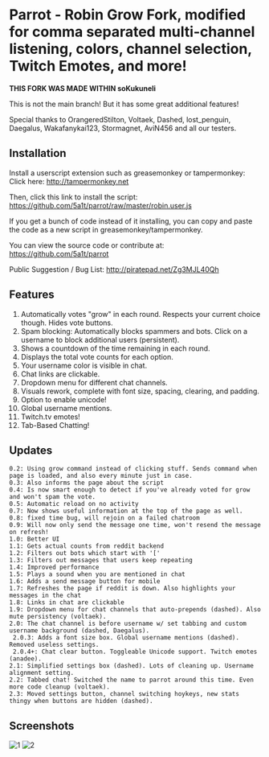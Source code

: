# Parrot - Robin Grow Fork, modified for comma separated multi-channel listening, colors, channel selection, Twitch Emotes, and more!

**THIS FORK WAS MADE WITHIN soKukuneli**

This is not the main branch! But it has some great additional features!

Special thanks to OrangeredStilton, Voltaek, Dashed, lost_penguin, Daegalus, Wakafanykai123, Stormagnet, AviN456 and all our testers.

## Installation
Install a userscript extension such as greasemonkey or tampermonkey:  
Click here: http://tampermonkey.net


Then, click this link to install the script:  
https://github.com/5a1t/parrot/raw/master/robin.user.js

If you get a bunch of code instead of it installing, you can copy and paste the code as a new script in greasemonkey/tampermonkey.

You can view the source code or contribute at:   
https://github.com/5a1t/parrot

Public Suggestion / Bug List:
http://piratepad.net/Zg3MJL40Qh

## Features
1. Automatically votes "grow" in each round. Respects your current choice though. Hides vote buttons.
2. Spam blocking: Automatically blocks spammers and bots. Click on a username to block additional users (persistent).
3. Shows a countdown of the time remaining in each round.
4. Displays the total vote counts for each option.
5. Your username color is visible in chat.
6. Chat links are clickable.
7. Dropdown menu for different chat channels.
8. Visuals rework, complete with font size, spacing, clearing, and padding.
9. Option to enable unicode!
10. Global username mentions.
11. Twitch.tv emotes!
12. Tab-Based Chatting!

## Updates

    0.2: Using grow command instead of clicking stuff. Sends command when page is loaded, and also every minute just in case.
    0.3: Also informs the page about the script
    0.4: Is now smart enough to detect if you've already voted for grow and won't spam the vote.
    0.5: Automatic reload on no activity
    0.7: Now shows useful information at the top of the page as well.
    0.8: fixed time bug, will rejoin on a failed chatroom
    0.9: Will now only send the message one time, won't resend the message on refresh!
    1.0: Better UI
    1.1: Gets actual counts from reddit backend
    1.2: Filters out bots which start with '['
    1.3: Filters out messages that users keep repeating
    1.4: Improved performance
    1.5: Plays a sound when you are mentioned in chat
    1.6: Adds a send message button for mobile
    1.7: Refreshes the page if reddit is down. Also highlights your messages in the chat
    1.8: Links in chat are clickable
    1.9: Dropdown menu for chat channels that auto-prepends (dashed). Also mute persistency (voltaek).
    2.0: The chat channel is before username w/ set tabbing and custom username background (dashed, Daegalus). 
     2.0.3: Adds a font size box. Global username mentions (dashed). Removed useless settings. 
     2.0.4+: Chat clear button. Toggleable Unicode support. Twitch emotes (anadee).
    2.1: Simplified settings box (dashed). Lots of cleaning up. Username alignment setting.
    2.2: Tabbed chat! Switched the name to parrot around this time. Even more code cleanup (voltaek).
    2.3: Moved settings button, channel switching hoykeys, new stats thingy when buttons are hidden (dashed). 

## Screenshots

![1](https://lambda.sx/HIx.png) ![2](https://lambda.sx/g2S.png)
